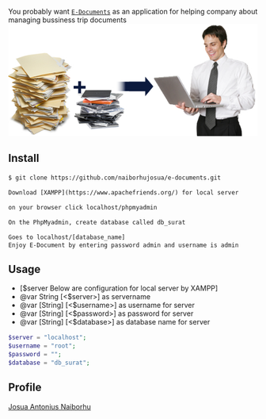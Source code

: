 
You probably want [`E-Documents`](http://edocuments.pe.hu/) as an application for helping company about managing bussiness trip documents
<img width="800" src="edocuments.jpeg">

## Install

```
$ git clone https://github.com/naiborhujosua/e-documents.git
```
```
Download [XAMPP](https://www.apachefriends.org/) for local server
```
```
on your browser click localhost/phpmyadmin
```
```
On the PhpMyadmin, create database called db_surat
```
```
Goes to localhost/[database_name]
Enjoy E-Document by entering password admin and username is admin
```

## Usage
* [$server Below are configuration for local server by XAMPP]
 * @var String [<$server>] as servername
 * @var [String] [<$username>] as username for server
 * @var [String] [<$password>] as password for server
 * @var [String] [<$database>] as database name for server
```php
$server = "localhost";
$username = "root";
$password = "";
$database = "db_surat";
```
## Profile
[Josua Antonius Naiborhu](https://id.linkedin.com/in/josuanaiborhu)
